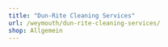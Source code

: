 ```yaml
---
title: "Dun-Rite Cleaning Services"
url: /weymouth/dun-rite-cleaning-services/
shop: Allgemein
---
```

